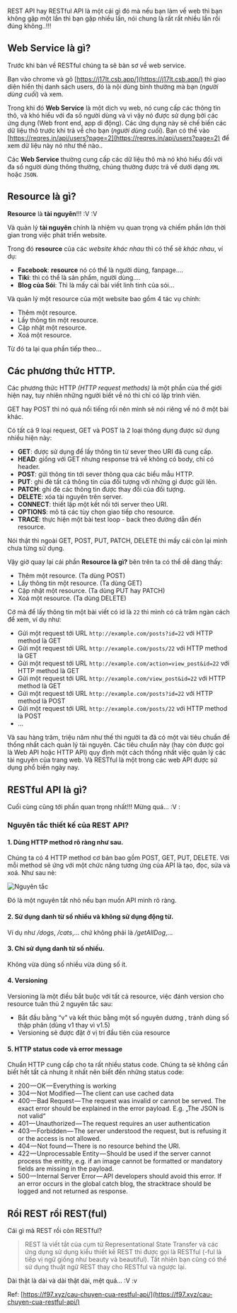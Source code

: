 REST API hay RESTful API là một cái gì đó mà nếu bạn làm về web thì bạn không gặp một lần thì bạn gặp nhiều lần, nói chung là rất rất nhiều lần rồi đúng không..!!!

## Web Service là gì?

Trước khi bàn về RESTful chúng ta sẽ bàn sơ về web service. 

Bạn vào chrome và gõ [https://j17lt.csb.app/](https://j17lt.csb.app/) thì giao diện hiển thị danh sách users, đó là nội dùng bình thường mà bạn (*người dùng cuối*) và xem.

Trong khi đó **Web Service** là một dịch vụ web, nó cung cấp các thông tin thô, và khó hiểu với đa số người dùng và vì vậy nó được sử dụng bởi các ứng dụng (Web front end, app di động). Các ứng dụng này sẽ chế biến các dữ liệu thô trước khi trả về cho bạn (*người dùng cuối*). Bạn có thể vào [https://reqres.in/api/users?page=2](https://reqres.in/api/users?page=2) để xem dữ liệu này nó như thế nào..  

Các **Web Service** thường cung cấp các dữ liệu thô mà nó khó hiểu đối với đa số người dùng thông thường, chúng thường được trả về dưới dạng `XML` hoặc `JSON`.

## Resource là gì?

**Resource** là **tài nguyên**!!! :V :V

Và quản lý **tài nguyên** chính là nhiệm vụ quan trọng và chiếm phần lớn thời gian trong việc phát triển website.

Trong đó **resource** của các *website khác nhau* thì có thể sẽ *khác nhau*, ví dụ:
    
- **Facebook**: **resource** nó có thể là người dùng, fanpage....
- **Tiki**: thì có thể là sản phẩm, người dùng....
- **Blog của Sói**: Thì là mấy cái bài viết linh tinh của sói...

Và quản lý một resource của một website bao gồm 4 tác vụ chính:

- Thêm một resource.
- Lấy thông tin một resource.
- Cập nhật một resource.
- Xoá một resource.

Từ đó ta lại qua phần tiếp theo...

## Các phương thức HTTP.

Các phương thức HTTP *(HTTP request methods)* là một phần của thế giới hiện nay, tuy nhiên những người biết về nó thì chỉ có lập trình viên.

GET hay POST thì nó quá nổi tiếng rồi nên mình sẽ nói riêng về nó ở một bài khác.

Có tất cả 9 loại request, GET và POST là 2 loại thông dụng được sử dụng nhiều hiện này:

- **GET**: được sử dụng để lấy thông tin từ sever theo URI đã cung cấp.
- **HEAD**: giống với GET nhưng response trả về không có body, chỉ có header.
- **POST**: gửi thông tin tới sever thông qua các biểu mẫu HTTP.
- **PUT**: ghi đè tất cả thông tin của đối tượng với những gì được gửi lên.
- **PATCH**: ghi đè các thông tin được thay đổi của đối tượng.
- **DELETE**: xóa tài nguyên trên server.
- **CONNECT**: thiết lập một kết nối tới server theo URI.
- **OPTIONS**: mô tả các tùy chọn giao tiếp cho resource.
- **TRACE**: thực hiện một bài test loop - back theo đường dẫn đến resource.

Nói thật thì ngoài GET, POST, PUT, PATCH, DELETE thì mấy cái còn lại mình chưa từng sử dụng.

Vậy giờ quay lại cái phần **Resource là gì?** bên trên ta có thể dễ dàng thấy:

- Thêm một resource. (Ta dùng POST)
- Lấy thông tin một resource. (Ta dùng GET)
- Cập nhật một resource. (Ta dùng PUT hay PATCH)
- Xoá một resource. (Ta dùng DELETE)

Cớ mà để lấy thông tin một bài viết có id là `22` thì mình có cả trăm ngàn cách để xem, ví dụ như:

- Gửi một request tới URL `http://example.com/posts?id=22` với HTTP method là GET
- Gửi một request tới URL `http://example.com/posts/22` với HTTP method là GET
- Gửi một request tới URL `http://example.com/action=view_post&id=22` với HTTP method là GET
- Gửi một request tới URL `http://example.com/view_post&id=22` với HTTP method là GET
- Gửi một request tới URL `http://example.com/posts?id=22` với HTTP method là POST
- Gửi một request tới URL `http://example.com/posts/22` với HTTP method là POST
- ...

Và sau hàng trăm, triệu năm như thế thì người ta đã có một vài  tiêu chuẩn để thống nhất cách quản lý tài nguyên. Các tiêu chuẩn này (hay còn được gọi là Web API hoặc HTTP API) quy định một cách thống nhất việc quản lý các tài nguyên của trang web. Và RESTful là một trong các web API được sử dụng phổ biến ngày nay.

## RESTful API là gì?

Cuối cùng cũng tới phần quan trọng nhất!!! Mừng quá... :V : 

### Nguyên tắc thiết kế của REST API?

#### 1. Dùng HTTP method rõ ràng như sau.

Chúng ta có 4 HTTP method cơ bản bao gồm POST, GET, PUT, DELETE. Với mỗi method sẽ ứng với một chức năng tương ứng của API là tạo, đọc, sửa và xoá. Như sau nè: 

![Nguyên tắc](https://cdn-images-1.medium.com/max/800/1*YRFNzFCvu0gdRHWoTOctPw.png)

Đó là một nguyên tắt nhỏ nếu bạn muốn API mình rõ ràng.

#### 2. Sử dụng danh từ số nhiều và không sử dụng động từ.

Ví dụ như */dogs*, */cats*,...  chứ không phải là */getAllDog*,...

#### 3. Chỉ sử dụng danh từ số nhiều.

Không vừa dùng số nhiều vừa dùng số ít.

#### 4. Versioning

Versioning là một điều bắt buộc với tất cả resource, việc đánh version cho resource tuân thủ 2 nguyên tắc sau:

- Bắt đầu bằng “v” và kết thúc bằng một số nguyên dương , tránh dùng số thập phân (dùng v1 thay vì v1.5)
- Versioning sẽ được đặt ở vị trí đầu tiên của resource


#### 5. HTTP status code và error message

Chuẩn HTTP cung cấp cho ta rất nhiều status code. Chúng ta sẽ không cần biết hết tất cả nhưng ít nhất nên biết đến những status code:

- 200 — OK — Everything is working
- 304 — Not Modified — The client can use cached data
- 400 — Bad Request — The request was invalid or cannot be served. The exact error should be explained in the error payload. E.g. „The JSON is not valid“
- 401 — Unauthorized — The request requires an user authentication
- 403 — Forbidden — The server understood the request, but is refusing it or the access is not allowed.
- 404 — Not found — There is no resource behind the URI.
- 422 — Unprocessable Entity — Should be used if the server cannot process the enitity, e.g. if an image cannot be formatted or mandatory fields are missing in the payload.
- 500 — Internal Server Error — API developers should avoid this error. If an error occurs in the global catch blog, the stracktrace should be logged and not returned as response.

## Rồi REST rồi REST(ful)

Cái gì mà REST rồi còn RESTful?

> REST là viết tắt của cụm từ Representational State Transfer và các ứng dụng sử dụng kiểu thiết kế REST thì được gọi là RESTful (-ful là tiếp vị ngữ giống như beauty và beautiful). Tất nhiên bạn cũng có thể sử dụng thuật ngữ REST thay cho RESTful và ngược lại.

Dài thật là dài và dài thật dài, mệt quá... :V :v

Ref: [https://f97.xyz/cau-chuyen-cua-restful-api/](https://f97.xyz/cau-chuyen-cua-restful-api/)